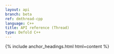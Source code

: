 ```yaml
---
layout: api
branch: beta
ref: dmthread-cpp
language: C++
title: API reference (Thread)
type: Defold C++
---
```

{% include anchor_headings.html html=content %}